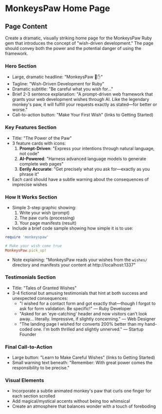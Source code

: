 # MonkeysPaw Home Page

## Page Content

Create a dramatic, visually striking home page for the MonkeysPaw Ruby gem that introduces the concept of "wish-driven development." The page should convey both the power and the potential danger of using the framework.

### Hero Section
- Large, dramatic headline: "MonkeysPaw 🐒✋"
- Tagline: "Wish-Driven Development for Ruby"
- Dramatic subtitle: "Be careful what you wish for..."
- Brief 2-3 sentence explanation: "A prompt-driven web framework that grants your web development wishes through AI. Like the legendary monkey's paw, it will fulfill your requests exactly as stated—for better or worse."
- Call-to-action button: "Make Your First Wish" (links to Getting Started)

### Key Features Section
- Title: "The Power of the Paw"
- 3 feature cards with icons:
  1. **Prompt-Driven**: "Express your intentions through natural language, not code"
  2. **AI-Powered**: "Harness advanced language models to generate complete web pages"
  3. **Eerily Accurate**: "Get precisely what you ask for—exactly as you phrase it"
- Each card should have a subtle warning about the consequences of imprecise wishes

### How It Works Section
- Simple 3-step graphic showing:
  1. Write your wish (prompt)
  2. The paw curls (processing)
  3. Your page manifests (result)
- Include a brief code sample showing how simple it is to use:
```ruby
require 'monkeyspaw'

# Make your wish come true
MonkeysPaw.pick_up!
```
- Note explaining: "MonkeysPaw reads your wishes from the `wishes/` directory and manifests your content at http://localhost:1337"

### Testimonials Section
- Title: "Tales of Granted Wishes"
- 3-4 fictional but amusing testimonials that hint at both success and unexpected consequences:
  - "I wished for a contact form and got exactly that—though I forgot to ask for form validation. Be specific!" — Ruby Developer
  - "Asked for an 'eye-catching' header and now visitors can't look away... literally. Impressive, if slightly concerning." — Web Designer
  - "The landing page I wished for converts 200% better than my hand-coded one. I'm both thrilled and slightly unnerved." — Startup Founder

### Final Call-to-Action
- Large button: "Learn to Make Careful Wishes" (links to Getting Started)
- Small warning text beneath: "Remember: With great power comes the responsibility to be precise."

### Visual Elements
- Incorporate a subtle animated monkey's paw that curls one finger for each section scrolled
- Add magical/mystical accents without being too whimsical
- Create an atmosphere that balances wonder with a touch of foreboding
